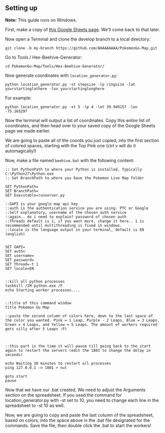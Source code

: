## Setting up

**Note:** This guide runs on Windows.

First, make a copy of [this Google Sheets page](https://docs.google.com/spreadsheets/d/1Uh4VITpCciSy8pRh9I7OZuNiM-LizyBJcU7WR8oi7yY/edit#gid=263691484). We'll come back to that later.

Now open a Terminal and clone the develop branch to a local directory:

```
git clone -b my-branch https://github.com/AHAAAAAAA/PokemonGo-Map.git
```

Go to Tools / Hex-Beehive-Generator:

```
cd PokemonGo-Map/Tools/Hex-Beehive-Generator/
```

Now generate coordinates with `location_generator.py`:

```
python location_generator.py -st stepsize -lp ringsize -lat yourstartinglathere -lon yourstartinglonghere  
```

For example:

```
python location_generator.py -st 5 -lp 4 -lat 39.949157 -lon -75.165297  
```

Now the terminal will output a list of coordinates. Copy this entire list of coordinates, and then head over to your saved copy of the Google Sheets page we made earlier.  

We are going to paste all of the coords you just copied, into the first section of colored spaces, starting with the Top Pink one (ctrl v will do it automagically!)  

Now, make a file named `beehive.bat` with the following content:

```  
:: Set PythonPath to where your Python is installed, Typically C:\Python27\Python.exe  
:: Set BranchPath to where you have the Pokemon Live Map folder  

SET PythonPath=  
SET BranchPath=  
SET Executable=runserver.py  

::GAPI is your google map api key  
::auth is the authentication service you are using. PTC or Google  
::Self explanatory, username of the chosen auth service  
::again.. do i need to explain? password of chosen auth  
::Threads default is 1, if you want more, change it here.. 1 is recommended until multithreading is fixed in windows.  
::locale is the language output in your terminal, default is EN (english)  


SET GAPI=  
SET auth=  
SET username=  
SET password=  
SET thread=-t 1  
SET locale=EN  


::kill all python processes  
taskkill /IM python.exe /F
echo Starting worker processes....


::title of this command window  
title Pokemon Go Map

::paste the second column of colors here, down to the last space of the color you wanted. Pink = 1 Leap, Purple - 2 Leaps, Blue = 3 Leaps, Green = 4 Leaps, and Yellow = 5 Leaps. The amount of workers required gets silly after 5 Leaps :P)  



::this part is the time it will pause till going back to the start again to restart the servers (edit the 1801 to change the delay in seconds)  

echo Waiting 30 minutes to restart all processes  
ping 127.0.0.1 -n 1801 > nul  

goto start  
pause  
```

Now that we have our .bat created, We need to adjust the Arguments section on the spreadsheet. If you used the command for location_generator.py with -st set to 10, you need to change each line in the spreadsheet to -st 10 as well.

Now, we are going to copy and paste the last column of the spreadsheet, based on colors, into the space above in the .bat file designated for the commands. Save the file, then double click the .bat to start the workers!